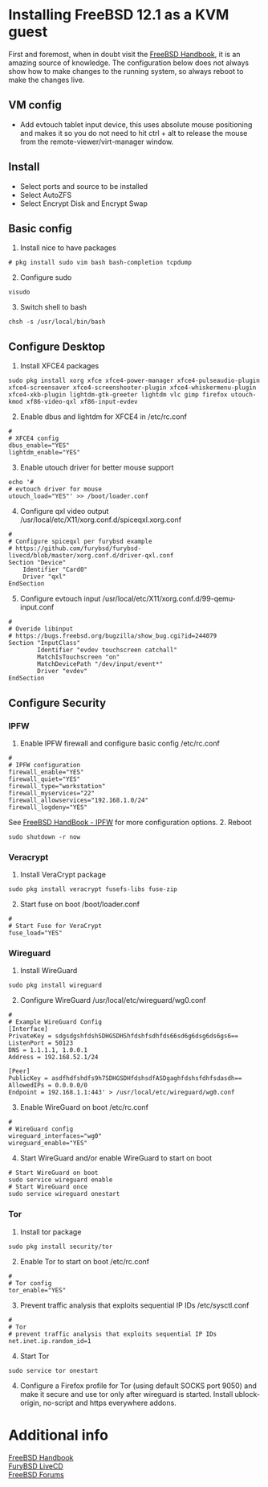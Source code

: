 # Installing FreeBSD 12.1 as a KVM guest
First and foremost, when in doubt visit the [FreeBSD Handbook](https://www.freebsd.org/doc/handbook/), it is an amazing source of knowledge.  The configuration below does not always show how to make changes to the running system, so always reboot to make the changes live.

## VM config
* Add evtouch tablet input device, this uses absolute mouse positioning and makes it so you do not need to hit ctrl + alt to release the mouse from the remote-viewer/virt-manager window.

## Install
* Select ports and source to be installed
* Select AutoZFS
* Select Encrypt Disk and Encrypt Swap

## Basic config
1. Install nice to have packages
```
# pkg install sudo vim bash bash-completion tcpdump
```
2. Configure sudo
```
visudo
```
3. Switch shell to bash
```
chsh -s /usr/local/bin/bash
```

## Configure Desktop
1. Install XFCE4 packages
```
sudo pkg install xorg xfce xfce4-power-manager xfce4-pulseaudio-plugin xfce4-screensaver xfce4-screenshooter-plugin xfce4-whiskermenu-plugin xfce4-xkb-plugin lightdm-gtk-greeter lightdm vlc gimp firefox utouch-kmod xf86-video-qxl xf86-input-evdev
```
2. Enable dbus and lightdm for XFCE4 in /etc/rc.conf
```
#
# XFCE4 config
dbus_enable="YES"
lightdm_enable="YES"
```
3. Enable utouch driver for better mouse support
```
echo '#
# evtouch driver for mouse
utouch_load="YES"' >> /boot/loader.conf
```
4. Configure qxl video output
/usr/local/etc/X11/xorg.conf.d/spiceqxl.xorg.conf
```
#
# Configure spiceqxl per furybsd example
# https://github.com/furybsd/furybsd-livecd/blob/master/xorg.conf.d/driver-qxl.conf
Section "Device"
    Identifier "Card0"
    Driver "qxl"
EndSection
```
5. Configure evtouch input
/usr/local/etc/X11/xorg.conf.d/99-qemu-input.conf
```
#
# Overide libinput
# https://bugs.freebsd.org/bugzilla/show_bug.cgi?id=244079
Section "InputClass"
        Identifier "evdev touchscreen catchall"
        MatchIsTouchscreen "on"
        MatchDevicePath "/dev/input/event*"
        Driver "evdev"
EndSection
```

## Configure Security
### IPFW
1. Enable IPFW firewall and configure basic config
/etc/rc.conf
```
#
# IPFW configuration
firewall_enable="YES"
firewall_quiet="YES"
firewall_type="workstation"
firewall_myservices="22"
firewall_allowservices="192.168.1.0/24"
firewall_logdeny="YES"
```
See [FreeBSD HandBook - IPFW](https://www.freebsd.org/doc/handbook/firewalls-ipfw.html) for more configuration options.
2. Reboot
```
sudo shutdown -r now
```

### Veracrypt
1. Install VeraCrypt package
```
sudo pkg install veracrypt fusefs-libs fuse-zip
```
2. Start fuse on boot
/boot/loader.conf
```
#
# Start Fuse for VeraCrypt
fuse_load="YES"
```

### Wireguard
1. Install WireGuard
```
sudo pkg install wireguard
```
2. Configure WireGuard
/usr/local/etc/wireguard/wg0.conf
```
#
# Example WireGuard Config
[Interface]
PrivateKey = sdgsdgshfdshSDHGSDHShfdshfsdhfds66sd6g6dsg6ds6gs6==
ListenPort = 50123
DNS = 1.1.1.1, 1.0.0.1
Address = 192.168.52.1/24

[Peer]
PublicKey = asdfhdfshdfs9h7SDHGSDHfdshsdfASDgaghfdshsfdhfsdasdh==
AllowedIPs = 0.0.0.0/0
Endpoint = 192.168.1.1:443' > /usr/local/etc/wireguard/wg0.conf
```
3. Enable WireGuard on boot
/etc/rc.conf
```
#
# WireGuard config
wireguard_interfaces="wg0"
wireguard_enable="YES"
```
4. Start WireGuard and/or enable WireGuard to start on boot
```
# Start WireGuard on boot
sudo service wireguard enable
# Start WireGuard once
sudo service wireguard onestart
```

### Tor
1. Install tor package
```
sudo pkg install security/tor
```
2. Enable Tor to start on boot
/etc/rc.conf
```
#
# Tor config
tor_enable="YES"
```
3. Prevent traffic analysis that exploits sequential IP IDs
/etc/sysctl.conf
```
# 
# Tor
# prevent traffic analysis that exploits sequential IP IDs
net.inet.ip.random_id=1
```
4. Start Tor
```
sudo service tor onestart
```
4. Configure a Firefox profile for Tor (using default SOCKS port 9050) and make it secure and use tor only after wireguard is started.  Install ublock-origin, no-script and https everywhere addons.

# Additional info
[FreeBSD Handbook](https://www.freebsd.org/doc/handbook/)  
[FuryBSD LiveCD](https://github.com/furybsd/furybsd-livecd)  
[FreeBSD Forums](https://forums.freebsd.org/)  
